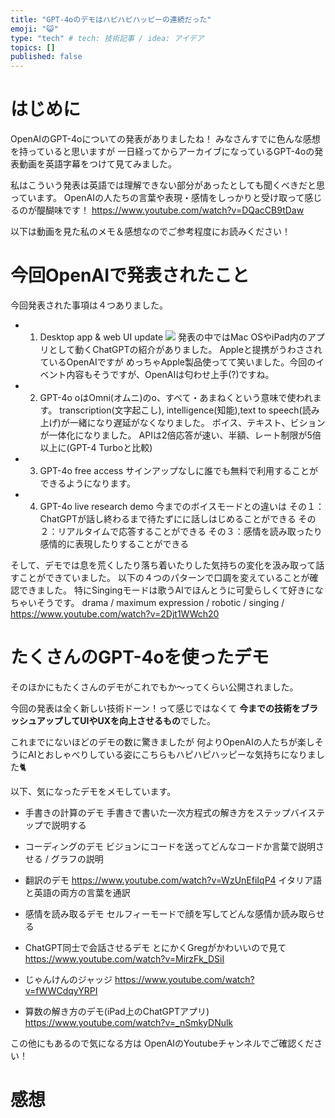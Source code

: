```yaml
---
title: "GPT-4oのデモはハピハピハッピーの連続だった"
emoji: "😺"
type: "tech" # tech: 技術記事 / idea: アイデア
topics: []
published: false
---
```


# はじめに
OpenAIのGPT-4oについての発表がありましたね！
みなさんすでに色んな感想を持っていると思いますが
一日経ってからアーカイブになっているGPT-4oの発表動画を英語字幕をつけて見てみました。

私はこういう発表は英語では理解できない部分があったとしても聞くべきだと思っています。
OpenAIの人たちの言葉や表現・感情をしっかりと受け取って感じるのが醍醐味です！
https://www.youtube.com/watch?v=DQacCB9tDaw

以下は動画を見た私のメモ＆感想なのでご参考程度にお読みください！

# 今回OpenAIで発表されたこと
今回発表された事項は４つありました。
- 1. Desktop app & web UI update
![](https://storage.googleapis.com/zenn-user-upload/616256a3cade-20240514.png)
発表の中ではMac OSやiPad内のアプリとして動くChatGPTの紹介がありました。
Appleと提携がうわさされているOpenAIですが
めっちゃApple製品使ってて笑いました。今回のイベント内容もそうですが、OpenAIは匂わせ上手(?)ですね。
- 2. GPT-4o
oはOmni(オムニ)のo、すべて・あまねくという意味で使われます。
transcription(文字起こし), intelligence(知能),text to speech(読み上げ)が一緒になり遅延がなくなりました。
ボイス、テキスト、ビションが一体化になりました。
APIは2倍応答が速い、半額、レート制限が5倍以上に(GPT-4 Turboと比較)
- 3. GPT-4o free access 
サインアップなしに誰でも無料で利用することができるようになります。
- 4. GPT-4o live research demo
今までのボイスモードとの違いは
その１：ChatGPTが話し終わるまで待たずにに話しはじめることができる
その２：リアルタイムで応答することができる
その３：感情を読み取ったり感情的に表現したりすることができる

そして、デモでは息を荒くしたり落ち着いたりした気持ちの変化を汲み取って話すことができていました。
以下の４つのパターンで口調を変えていることが確認できました。
特にSingingモードは歌うAIでほんとうに可愛らしくて好きになちゃいそうです。
drama / maximum expression / robotic / singing / 
https://www.youtube.com/watch?v=2Djt1WWch20

# たくさんのGPT-4oを使ったデモ
そのほかにもたくさんのデモがこれでもか～ってくらい公開されました。

今回の発表は全く新しい技術ドーン！って感じではなくて
**今までの技術をブラッシュアップしてUIやUXを向上させるもの**でした。

これまでにないほどのデモの数に驚きましたが
何よりOpenAIの人たちが楽しそうにAIとおしゃべりしている姿にこちらもハピハピハッピーな気持ちになりました🐈️

以下、気になったデモをメモしています。

- 手書きの計算のデモ
手書きで書いた一次方程式の解き方をステップバイステップで説明する

- コーディングのデモ
ビジョンにコードを送ってどんなコードか言葉で説明させる / グラフの説明

- 翻訳のデモ
https://www.youtube.com/watch?v=WzUnEfiIqP4
イタリア語と英語の両方の言葉を通訳

- 感情を読み取るデモ
セルフィーモードで顔を写してどんな感情か読み取らせる

- ChatGPT同士で会話させるデモ
とにかくGregがかわいいので見て
https://www.youtube.com/watch?v=MirzFk_DSiI

- じゃんけんのジャッジ
https://www.youtube.com/watch?v=fWWCdqyYRPI

- 算数の解き方のデモ(iPad上のChatGPTアプリ)
https://www.youtube.com/watch?v=_nSmkyDNulk

この他にもあるので気になる方は
OpenAIのYoutubeチャンネルでご確認ください！

# 感想
